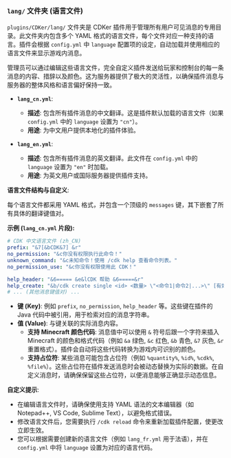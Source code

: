 ### `lang/` 文件夹 (语言文件)

`plugins/CDKer/lang/` 文件夹是 CDKer 插件用于管理所有用户可见消息的专用目录。此文件夹内包含多个 YAML 格式的语言文件，每个文件对应一种支持的语言。插件会根据 `config.yml` 中 `language` 配置项的设定，自动加载并使用相应的语言文件来显示游戏内消息。

管理员可以通过编辑这些语言文件，完全自定义插件发送给玩家和控制台的每一条消息的内容、措辞以及颜色。这为服务器提供了极大的灵活性，以确保插件消息与服务器的整体风格和语言偏好保持一致。

* **`lang_cn.yml`**:

    * **描述**: 包含所有插件消息的中文翻译。这是插件默认加载的语言文件（如果 `config.yml` 中的 `language` 设置为 `"cn"`）。
    * **用途**: 为中文用户提供本地化的插件体验。

* **`lang_en.yml`**:

    * **描述**: 包含所有插件消息的英文翻译。此文件在 `config.yml` 中的 `language` 设置为 `"en"` 时加载。
    * **用途**: 为英文用户或国际服务器提供插件支持。

**语言文件结构与自定义**:

每个语言文件都采用 YAML 格式，并包含一个顶级的 `messages` 键，其下嵌套了所有具体的翻译键值对。

**示例 (`lang_cn.yml` 片段):**

```yaml
# CDK 中文语言文件 (zh_CN)
prefix: "&7[&bCDK&7] &r"
no_permission: "&c你没有权限执行此命令！"
unknown_command: "&c未知命令！使用 /cdk help 查看命令列表。"
no_permission_use: "&c你没有权限使用此 CDK！"

help_header: "&6===== &e&lCDK 帮助 &6=====&r"
help_create: "&b/cdk create single <id> <数量> \"<命令1|命令2|...>\" [有效时间] &7- 创建一次性CDK"
# ... (其他消息键值对) ...
```

* **键 (Key)**: 例如 `prefix`, `no_permission`, `help_header` 等。这些键在插件的 Java 代码中被引用，用于检索对应的消息字符串。
* **值 (Value)**: 与键关联的实际消息内容。
    * **支持 Minecraft 颜色代码**: 消息值中可以使用 `&` 符号后跟一个字符来插入 Minecraft 的颜色和格式代码（例如 `&a` 绿色, `&c` 红色, `&b` 青色, `&7` 灰色, `&r` 重置格式）。插件会自动将这些代码转换为游戏内可识别的颜色。
    * **支持占位符**: 某些消息可能包含占位符（例如 `%quantity%`, `%id%`, `%cdk%`, `%file%`）。这些占位符在插件发送消息时会被动态替换为实际的数据。在自定义消息时，请确保保留这些占位符，以便消息能够正确显示动态信息。

**自定义提示**:

* 在编辑语言文件时，请确保使用支持 YAML 语法的文本编辑器（如 Notepad++, VS Code, Sublime Text），以避免格式错误。
* 修改语言文件后，您需要执行 `/cdk reload` 命令来重新加载插件配置，使更改立即生效。
* 您可以根据需要创建新的语言文件（例如 `lang_fr.yml` 用于法语），并在 `config.yml` 中将 `language` 设置为对应的语言代码。